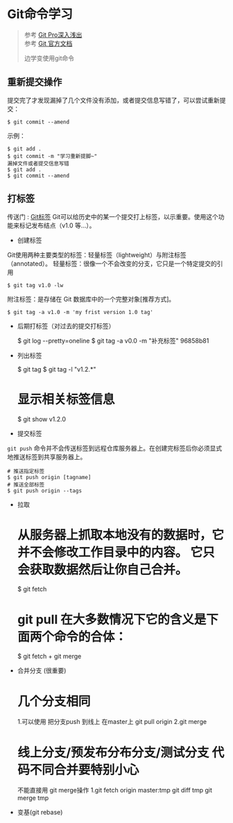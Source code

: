 # Git命令学习
> 参考 [Git Pro深入浅出](https://blog.csdn.net/ligang2585116/article/details/51707318)<br />
> 参考 [Git 官方文档](https://git-scm.com/book/zh/v2) <br />
>
> 边学变使用git命令

## 重新提交操作
提交完了才发现漏掉了几个文件没有添加，或者提交信息写错了，可以尝试重新提交：
    
    $ git commit --amend

示例：

    $ git add .
    $ git commit -m "学习重新提脚~"
    漏掉文件或者提交信息写错
    $ git add .
    $ git commit --amend  
    
## 打标签
传送门 : [Git标签](http://blog.csdn.net/ligang2585116/article/details/46468709 )
Git可以给历史中的某一个提交打上标签，以示重要。使用这个功能来标记发布结点（v1.0 等...）。
- 创建标签 <br />

Git使用两种主要类型的标签：轻量标签（lightweight）与附注标签（annotated）。 
轻量标签：很像一个不会改变的分支，它只是一个特定提交的引用
    
    $ git tag v1.0 -lw

附注标签：是存储在 Git 数据库中的一个完整对象[推荐方式]。
    
    $ git tag -a v1.0 -m 'my frist version 1.0 tag'
 
- 后期打标签（对过去的提交打标签）

    
    $ git log --pretty=oneline
    $ git tag -a v0.0 -m "补充标签"  96858b81
          
- 列出标签
    
    
    $ git tag
    $ git tag -l "v1.2.*"
    # 显示相关标签信息
    $ git show v1.2.0

- 提交标签 

`git push` 命令并不会传送标签到远程仓库服务器上。在创建完标签后你必须显式地推送标签到共享服务器上。        
    
    # 推送指定标签
    $ git push origin [tagname] 
    # 推送全部标签
    $ git push origin --tags

- 拉取 


    # 从服务器上抓取本地没有的数据时，它并不会修改工作目录中的内容。 它只会获取数据然后让你自己合并。
    $ git fetch  
    # git pull 在大多数情况下它的含义是下面两个命令的合体：    
    $ git fetch + git merge
   
    
- 合并分支 (很重要)

    
    # 几个分支相同
    1.可以使用 把分支push 到线上 在master上 git pull origin 
    2.git merge 
     
    # 线上分支/预发布分布分支/测试分支 代码不同合并要特别小心
    不能直接用 git merge操作
    1.git fetch origin master:tmp
      git diff tmp
      git merge tmp
    

- 变基(git rebase) 
    

 
 
  